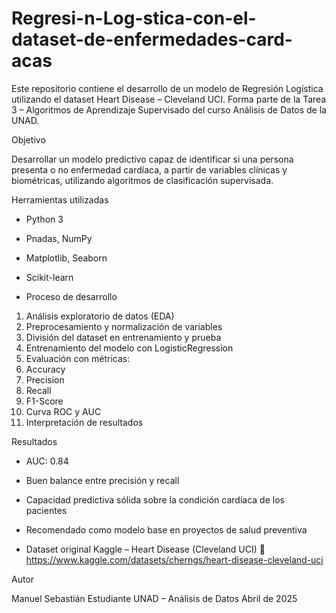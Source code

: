 # Regresi-n-Log-stica-con-el-dataset-de-enfermedades-card-acas
Este repositorio contiene el desarrollo de un modelo de Regresión Logística utilizando el dataset Heart Disease – Cleveland UCI. Forma parte de la Tarea 3 – Algoritmos de Aprendizaje Supervisado del curso Análisis de Datos de la UNAD.

Objetivo

Desarrollar un modelo predictivo capaz de identificar si una persona presenta o no enfermedad cardíaca, a partir de variables clínicas y biométricas, utilizando algoritmos de clasificación supervisada.

Herramientas utilizadas

- Python 3
- Pnadas, NumPy
- Matplotlib, Seaborn
- Scikit-learn

- Proceso de desarrollo

1. Análisis exploratorio de datos (EDA)
2. Preprocesamiento y normalización de variables
3. División del dataset en entrenamiento y prueba
4. Entrenamiento del modelo con LogisticRegression
5. Evaluación con métricas:
6. Accuracy
7. Precision
8. Recall
9. F1-Score
10. Curva ROC y AUC
11. Interpretación de resultados

Resultados

- AUC: 0.84
- Buen balance entre precisión y recall
- Capacidad predictiva sólida sobre la condición cardíaca de los pacientes
- Recomendado como modelo base en proyectos de salud preventiva

- Dataset original Kaggle – Heart Disease (Cleveland UCI)
🔗 https://www.kaggle.com/datasets/cherngs/heart-disease-cleveland-uci

Autor

Manuel Sebastián
Estudiante UNAD – Análisis de Datos
Abril de 2025
